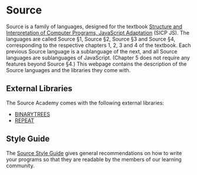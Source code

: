 # Source

Source is a family of languages, designed for the textbook [Structure and Interpretation of Computer Programs, JavaScript Adaptation](https://source-academy.github.io/sicp/) (SICP JS). The languages are called Source §1, Source §2, Source §3 and Source §4, corresponding to the respective chapters 1, 2, 3 and 4 of the textbook. Each previous Source language is a sublanguage of the next, and all Source languages are sublanguages of JavaScript. (Chapter 5 does not require any features beyond Source §4.) This webpage contains the description of the Source languages and the libraries they come with.

## External Libraries

The Source Academy comes with the following external libraries:

- [BINARYTREES](http://localhost:8022/documentation/modules/binary_tree.html)
- [REPEAT](http://localhost:8022/documentation/modules/repeat.html)

## Style Guide

The [Source Style Guide](https://source-academy.github.io/source/source_styleguide.pdf) gives general recommendations on how to write your programs so that they are readable by the members of our learning community.
